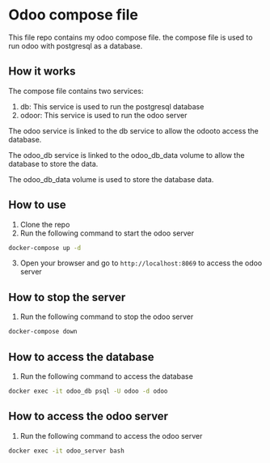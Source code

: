 # Odoo compose file

This file repo contains my odoo compose file. the compose file is used to run odoo with postgresql as a database.

## How it works

The compose file contains two services:
1. db: This service is used to run the postgresql database
2. odoor: This service is used to run the odoo server

The odoo  service is linked to the db service to allow the odooto access the database.

The odoo_db service is linked to the odoo_db_data volume to allow the database to store the data.

The odoo_db_data volume is used to store the database data.

## How to use

1. Clone the repo
2. Run the following command to start the odoo server
```bash
docker-compose up -d 
```
3. Open your browser and go to `http://localhost:8069` to access the odoo server

## How to stop the server

1. Run the following command to stop the odoo server
```bash
docker-compose down
```

## How to access the database

1. Run the following command to access the database
```bash
docker exec -it odoo_db psql -U odoo -d odoo
```

## How to access the odoo server

1. Run the following command to access the odoo server
```bash
docker exec -it odoo_server bash
```